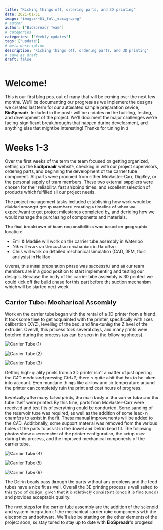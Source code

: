 ```yaml
---
title: "Kicking things off, ordering parts, and 3D printing"
date: 2021-01-31
image: "images/481_full_design.png"
# author
author: ["Biospreadr Team"]
# categories
categories: ["Weekly updates"]
tags: ["update"]
# meta description
description: "Kicking things off, ordering parts, and 3D printing"
# save as draft
draft: false
---
```


# Welcome!

This is our first blog post out of many that will be coming over the next few months. We'll be documenting our progress as we implement the designs we created last term for our automated sample preparation device, **BioSpreadr**. Included in the posts will be updates on the building, testing, and development of the project. We'll document the major challenges we're facing, significant breakthroughs that happen during development, and anything else that might be interesting! Thanks for tuning in :)

# Weeks 1-3

Over the first weeks of the term the team focused on getting organized, setting up the **BioSpreadr** website, checking in with our project supervisors, ordering parts, and beginning the development of the carrier tube component. All parts were procured from either McMaster-Carr, DigiKey, or the personal supply of team members. These two external suppliers were chosen for their reliability, fast shipping times, and excellent selection of products which fulfilled all our project needs.

The project management tasks included establishing how work would be divided amongst group members, creating a timeline of when we expect/want to get project milestones completed by, and deciding how we would manage the purchasing of components and materials.

The final breakdown of team responsibilities was based on geographic location:

- Emil & Maddie will work on the carrier tube assembly in Waterloo
- Nik will work on the suction mechanism in Hamilton
- Chris will work on detailed mechanical simulation (CAD, DFM, fluid analysis) in Halifax

Overall, this initial preparation phase was successful and all our team members are in a good position to start implementing and testing our designs. Because the body of the carrier tube assembly is 3D printed, we could kick off the build phase for this part before the suction mechanism which will be started next week.

## Carrier Tube: Mechanical Assembly

Work on the carrier tube began with the rental of a 3D printer from a friend. It took some time to get acquainted with the printer, specifically with axes calibration (XYZ), levelling of the bed, and fine-tuning the Z level of the extruder. Overall, this process took several days, and many prints were botched during the process (as can be seen in the following photos).

![Carrier Tube (1)](/images/wk1-carrier-tube-busted1.jpg)

![Carrier Tube (2)](/images/wk1-carrier-tube-busted2.jpg)

![Carrier Tube (3)](/images/wk1-carrier-tube-busted3.jpg)

Getting high-quality prints from a 3D printer isn't a matter of just opening the CAD model and pressing Ctrl+P, there is quite a bit that has to be taken into account.
Even mundane things like airflow and air temperature around the printer can completely ruin the print and cost hours of progress.

Eventually after many failed prints, the main body of the carrier tube and the tube itself were printed. By this time, parts from McMaster-Carr were received and test fits of everything could be conducted. Some sanding of the reservoir tube was required, as well as the addition of some lead-in chamfers to assist in the fit. These manual improvements will be added to the CAD. Additionally, some support material was removed from the various holes of the parts to assist in the dowel and Delrin bead fit. The following photos show a screenshot of the printer configuration, the setup used during this process, and the improved mechanical components of the carrier tube.

![Carrier Tube (4)](/images/wk1-carrier-tube-1.png)

![Carrier Tube (5)](/images/wk1-carrier-tube-2.jpg)

![Carrier Tube (6)](/images/wk1-carrier-tube-3.jpg)

The Delrin beads pass through the parts without any problems and the feed tubes have a nice fit as well.
Overall the 3D printing process is well suited to this type of design, given that it is relatively consistent (once it is fine tuned) and provides acceptable quality.

The next steps for the carrier tube assembly are the addition of the solenoid and system integration of the mechanical carrier tube components with the electronics and software. We'll also be starting on the other elements of the project soon, so stay tuned to stay up to date with **BioSpreadr**'s progress!
